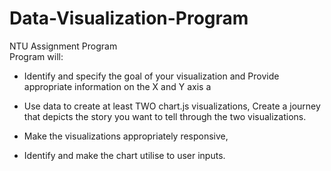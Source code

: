 # Data-Visualization-Program
NTU Assignment Program  
Program will:

-  Identify and specify the goal of your visualization and Provide appropriate information
on the X and Y axis a

-  Use data to create at least TWO chart.js visualizations, Create a journey that depicts
the story you want to tell through the two visualizations.

- Make the visualizations appropriately responsive,

- Identify and make the chart utilise to user inputs.

